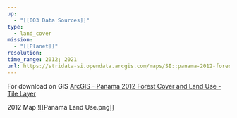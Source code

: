 ```yaml
---
up:
  - "[[003 Data Sources]]"
type:
  - land_cover
mission:
  - "[[Planet]]"
resolution: 
time_range: 2012; 2021
url: https://stridata-si.opendata.arcgis.com/maps/SI::panama-2012-forest-cover-and-land-use-tile-layer/explore?location=7.895522%2C-81.448592%2C9.84
---
```

For download on GIS
[ArcGIS - Panama 2012 Forest Cover and Land Use - Tile Layer](https://www.arcgis.com/home/webmap/viewer.html?useExisting=1&layers=9331485ecbc9400a9059ce15a88136ce)

2012 Map
![[Panama Land Use.png]]